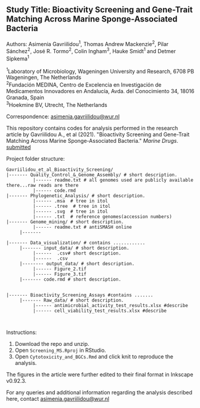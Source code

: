 Study Title: Bioactivity Screening and Gene-Trait Matching Across Marine Sponge-Associated Bacteria
-------------------------------------------------------------------------------------------------------
Authors: Asimenia Gavriilidou<sup>1</sup>, Thomas Andrew Mackenzie<sup>2</sup>, Pilar Sánchez<sup>2</sup>, José R. Tormo<sup>2</sup>, Colin Ingham<sup>3</sup>, Hauke Smidt<sup>1</sup> and Detmer Sipkema<sup>1</sup>

<sup>1</sup>Laboratory of Microbiology, Wageningen University and Research, 6708 PB Wageningen, The Netherlands<br />
<sup>2</sup>Fundación MEDINA, Centro de Excelencia en Investigación de Medicamentos Innovadores en Andalucía, Avda. del Conocimiento 34, 18016 Granada, Spain<br />
<sup>3</sup>Hoekmine BV, Utrecht, The Netherlands<br />

Correspondence: asimenia.gavriilidou@wur.nl     


This repository contains codes for analysis performed in the research article by Gavriilidou A., et al (2021). "Bioactivity Screening and Gene-Trait Matching Across Marine Sponge-Associated Bacteria." *Marine Drugs*. [submitted]()

Project folder structure:

 ```
 Gavriilidou_et_al_Bioactivity_Screening/
|------- Quality_Control_&_Genome_Assembly/ # short description.
           |------ readme.txt # all genomes used are publicly available there...raw reads are there 
           |------ code.rmd
|------- Phylogenetic_Analysis/ # short description.  
           |------ .msa  # tree in itol
           |------ .tree  # tree in itol
           |------ .svg  # tree in itol
           |------ .txt  # reference genomes(accession numbers)
|------- Genome_mining/ # short description.  
           |------ readme.txt # antiSMASH online
      |------- 
      
|------- Data_visualization/ # contains ............ 
      |------- input_data/ # short description.
           |------  .csv# short description.  
           |------  .csv
      |-------- output_data/ # short description.  
           |------ Figure_2.tif
           |------ Figure_3.tif
      |------- code.rmd # short description.  
            
          
|------- Bioactivity_Screening_Assays #contains .......
      |------- Raw_data/ # short description.
           |------ antimicrobial_activity_test_results.xlsx #describe
           |------ cell_viability_test_results.xlsx #describe
  
  
```
Instructions:

1. Download the repo and unzip.  
2. Open `Screening_MS.Rproj` in RStudio.  
3. Open `Cytotoxicity_and_BGCs.Rmd` and click knit to reproduce the analysis.   

The figures in the article were further edited to their final format in Inkscape v0.92.3.

For any queries and additional information regarding the analysis described here, contact asimenia.gavriilidou@wur.nl  



